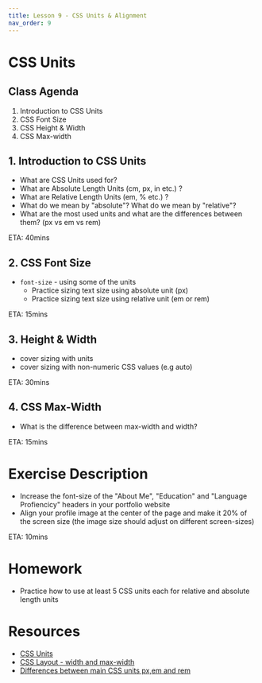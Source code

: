 ```yaml
---
title: Lesson 9 - CSS Units & Alignment
nav_order: 9
---
```


# CSS Units

## Class Agenda

1. Introduction to CSS Units
2. CSS Font Size
3. CSS Height & Width
4. CSS Max-width

## 1. Introduction to CSS Units

- What are CSS Units used for?
- What are Absolute Length Units (cm, px, in etc.) ?
- What are Relative Length Units (em, % etc.) ?
- What do we mean by "absolute"? What do we mean by "relative"?
- What are the most used units and what are the differences between them? (px vs em vs rem)

ETA: 40mins

## 2. CSS Font Size

- `font-size` - using some of the units
  - Practice sizing text size using absolute unit (px)
  - Practice sizing text size using relative unit (em or rem)

ETA: 15mins

## 3. Height & Width

- cover sizing with units
- cover sizing with non-numeric CSS values (e.g auto)

ETA: 30mins

## 4. CSS Max-Width

- What is the difference between max-width and width?

ETA: 15mins

# Exercise Description

- Increase the font-size of the "About Me", "Education" and "Language Profiencicy" headers in your portfolio website
- Align your profile image at the center of the page and make it 20% of the screen size (the image size should adjust on different screen-sizes)

ETA: 10mins

# Homework

- Practice how to use at least 5 CSS units each for relative and absolute length units

# Resources

- [CSS Units](https://www.w3schools.com/css/css_units.asp)
- [CSS Layout - width and max-width](https://www.w3schools.com/css/css_max-width.asp)
- [Differences between main CSS units px,em and rem](https://chiamakaikeanyi.dev/sizing-in-css-px-vs-em-vs-rem/)
